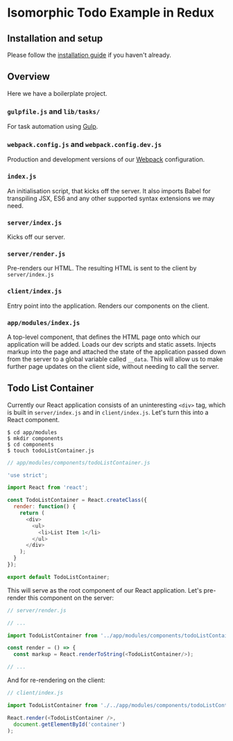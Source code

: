 # Isomorphic Todo Example in Redux

## Installation and setup

Please follow the [installation guide](https://github.com/SiCurious/react-examples/wiki/Installation-and-setup) if you haven't already.

## Overview

Here we have a boilerplate project.

### `gulpfile.js` and `lib/tasks/`

For task automation using [Gulp](http://gulpjs.com/).

### `webpack.config.js` and `webpack.config.dev.js`

Production and development versions of our [Webpack](http://webpack.github.io/) configuration.

### `index.js`

An initialisation script, that kicks off the server. It also imports Babel for transpiling JSX, ES6 and any other
supported syntax extensions we may need.

### `server/index.js`

Kicks off our server.

### `server/render.js`

Pre-renders our HTML. The resulting HTML is sent to the client by `server/index.js`

### `client/index.js`

Entry point into the application. Renders our components on the client.

### `app/modules/index.js`

A top-level component, that defines the HTML page onto which our application will be added. Loads our dev scripts and
static assets. Injects markup into the page and attached the state of the application passed down from the server to a
global variable called `__data`. This will allow us to make further page updates on the client side, without needing to
call the server.

## Todo List Container

Currently our React application consists of an uninteresting `<div>` tag, which is built in `server/index.js` and 
in `client/index.js`. Let's turn this into a React component.

```
$ cd app/modules
$ mkdir components
$ cd components
$ touch todoListContainer.js
```

```javascript
// app/modules/components/todoListContainer.js

'use strict';

import React from 'react';

const TodoListContainer = React.createClass({
  render: function() {
    return (
      <div>
        <ul>
          <li>List Item 1</li>
        </ul>
      </div>
    );
  }
});

export default TodoListContainer;
```

This will serve as the root component of our React application. Let's pre-render this component on the server:

```javascript
// server/render.js

// ...

import TodoListContainer from '../app/modules/components/todoListContainer';

const render = () => {
  const markup = React.renderToString(<TodoListContainer/>);

// ...
```

And for re-rendering on the client:

```javascript
// client/index.js

import TodoListContainer from './../app/modules/components/todoListContainer.js';

React.render(<TodoListContainer />,
  document.getElementById('container')
);
```
